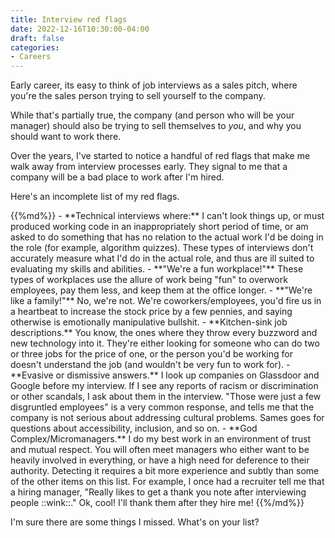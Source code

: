```yaml
---
title: Interview red flags
date: 2022-12-16T10:30:00-04:00
draft: false
categories:
- Careers
---
```


Early career, its easy to think of job interviews as a sales pitch, where you're the sales person trying to sell yourself to the company.

While that's partially true, the company (and person who will be your manager) should also be trying to sell themselves to _you_, and why you should want to work there.

Over the years, I've started to notice a handful of red flags that make me walk away from interview processes early. They signal to me that a company will be a bad place to work after I'm hired.

Here's an incomplete list of my red flags.

<div class="list-spaced">
{{%md%}}
- **Technical interviews where:** I can't look things up, or must produced working code in an inappropriately short period of time, or am asked to do something that has no relation to the actual work I'd be doing in the role (for example, algorithm quizzes). These types of interviews don't accurately measure what I'd do in the actual role, and thus are ill suited to evaluating my skills and abilities.
- **"We're a fun workplace!"** These types of workplaces use the allure of work being "fun" to overwork employees, pay them less, and keep them at the office longer.
- **"We're like a family!"** No, we're not. We're coworkers/employees, you'd fire us in a heartbeat to increase the stock price by a few pennies, and saying otherwise is emotionally manipulative bullshit.
- **Kitchen-sink job descriptions.** You know, the ones where they throw every buzzword and new technology into it. They're either looking for someone who can do two or three jobs for the price of one, or the person you'd be working for doesn't understand the job (and wouldn't be very fun to work for).
- **Evasive or dismissive answers.** I look up companies on Glassdoor and Google before my interview. If I see any reports of racism or discrimination or other scandals, I ask about them in the interview. "Those were just a few disgruntled employees" is a very common response, and tells me that the company is not serious about addressing cultural problems. Sames goes for questions about accessibility, inclusion, and so on.
- **God Complex/Micromanagers.** I do my best work in an environment of trust and mutual respect. You will often meet managers who either want to be heavily involved in everything, or have a high need for deference to their authority. Detecting it requires a bit more experience and subtly than some of the other items on this list. For example, I once had a recruiter tell me that a hiring manager, "Really likes to get a thank you note after interviewing people ::wink::." Ok, cool! I'll thank them after they hire me!
{{%/md%}}
</div>

I'm sure there are some things I missed. What's on your list?